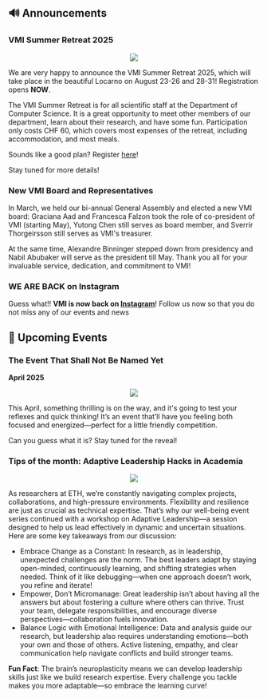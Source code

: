 
## 🔊 Announcements
### VMI Summer Retreat 2025

<center>
  <img src="https://vmi.ethz.ch/images/2025-summer-retreat-poster.png"/>
</center>

We are very happy to announce the VMI Summer Retreat 2025, which will take place in the beautiful Locarno on August 23-26 and 28-31! Registration opens **NOW**.

The VMI Summer Retreat is for all scientific staff at the Department of Computer Science. It is a great opportunity to meet other members of our department, learn about their research, and have some fun. Participation only costs CHF 60, which covers most expenses of the retreat, including accommodation, and most meals.

Sounds like a good plan? Register [here](https://docs.google.com/forms/d/e/1FAIpQLScrWNC8SlHfW0YXgO60thi0IhwyBhD5VgQA6uBIDA1dQkA6-A/viewform?usp=sharing)!

Stay tuned for more details!
### New VMI Board and Representatives
In March, we held our bi-annual General Assembly and elected a new VMI board:
Graciana Aad and Francesca Falzon took the role of co-president of VMI (starting May), Yutong Chen still serves as board member, and Sverrir Thorgeirsson still serves as VMI's treasurer.

 At the same time, Alexandre Binninger stepped down from presidency and Nabil Abubaker will serve as the president till May. Thank you all for your invaluable service, dedication, and commitment to VMI!


### WE ARE BACK on Instagram

Guess what!! **VMI is now back on [Instagram](https://www.instagram.com/vmi.ethz?utm_source=ig_web_button_share_sheet&igsh=ZDNlZDc0MzIxNw==)**! Follow us now so that you do not miss any of our events and news



## 📅 Upcoming Events


### The Event That Shall Not Be Named Yet

**April 2025**

<center>
  <img src="https://vmi.ethz.ch/images/2025-newsletter-unrevealed-event.png"/>
</center>

This April, something thrilling is on the way, and it's going to test your reflexes and quick thinking! It’s an event that’ll have you feeling both focused and energized—perfect for a little friendly competition.

Can you guess what it is? Stay tuned for the reveal!

### Tips of the month: Adaptive Leadership Hacks in Academia


<center>
  <img src="https://vmi.ethz.ch/images/2025-newsletter-leadership.jpeg">
</center>


As researchers at ETH, we’re constantly navigating complex projects, collaborations, and high-pressure environments. Flexibility and resilience are just as crucial as technical expertise. That’s why our well-being event series continued with a workshop on Adaptive Leadership—a session designed to help us lead effectively in dynamic and uncertain situations. Here are some key takeaways from our discussion:

* Embrace Change as a Constant: In research, as in leadership, unexpected challenges are the norm. The best leaders adapt by staying open-minded, continuously learning, and shifting strategies when needed. Think of it like debugging—when one approach doesn’t work, you refine and iterate!
* Empower, Don’t Micromanage: Great leadership isn’t about having all the answers but about fostering a culture where others can thrive. Trust your team, delegate responsibilities, and encourage diverse perspectives—collaboration fuels innovation.
* Balance Logic with Emotional Intelligence: Data and analysis guide our research, but leadership also requires understanding emotions—both your own and those of others. Active listening, empathy, and clear communication help navigate conflicts and build stronger teams.

**Fun Fact**: The brain’s neuroplasticity means we can develop leadership skills just like we build research expertise. Every challenge you tackle makes you more adaptable—so embrace the learning curve!
